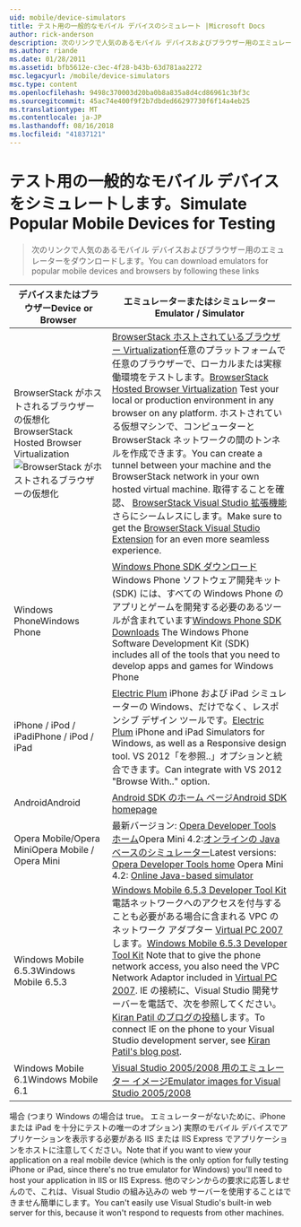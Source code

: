 ```yaml
---
uid: mobile/device-simulators
title: テスト用の一般的なモバイル デバイスのシミュレート |Microsoft Docs
author: rick-anderson
description: 次のリンクで人気のあるモバイル デバイスおよびブラウザー用のエミュレーターをダウンロードします。
ms.author: riande
ms.date: 01/28/2011
ms.assetid: bfb5612e-c3ec-4f28-b43b-63d781aa2272
msc.legacyurl: /mobile/device-simulators
msc.type: content
ms.openlocfilehash: 9498c370003d20ba0b8a835a8d4cd86961c3bf3c
ms.sourcegitcommit: 45ac74e400f9f2b7dbded66297730f6f14a4eb25
ms.translationtype: MT
ms.contentlocale: ja-JP
ms.lasthandoff: 08/16/2018
ms.locfileid: "41837121"
---
```

<a name="simulate-popular-mobile-devices-for-testing"></a><span data-ttu-id="0e840-103">テスト用の一般的なモバイル デバイスをシミュレートします。</span><span class="sxs-lookup"><span data-stu-id="0e840-103">Simulate Popular Mobile Devices for Testing</span></span>
====================
> <span data-ttu-id="0e840-104">次のリンクで人気のあるモバイル デバイスおよびブラウザー用のエミュレーターをダウンロードします。</span><span class="sxs-lookup"><span data-stu-id="0e840-104">You can download emulators for popular mobile devices and browsers by following these links</span></span>


| <span data-ttu-id="0e840-105">デバイスまたはブラウザー</span><span class="sxs-lookup"><span data-stu-id="0e840-105">Device or Browser</span></span> | <span data-ttu-id="0e840-106">エミュレーターまたはシミュレーター</span><span class="sxs-lookup"><span data-stu-id="0e840-106">Emulator / Simulator</span></span> |
| --- | --- |
| <span data-ttu-id="0e840-107">BrowserStack がホストされるブラウザーの仮想化</span><span class="sxs-lookup"><span data-stu-id="0e840-107">BrowserStack Hosted Browser Virtualization</span></span> ![BrowserStack がホストされるブラウザーの仮想化](device-simulators/_static/image1.png) | <span data-ttu-id="0e840-109">[BrowserStack ホストされているブラウザー Virtualization](http://browserstack.com)任意のプラットフォームで任意のブラウザーで、ローカルまたは実稼働環境をテストします。</span><span class="sxs-lookup"><span data-stu-id="0e840-109">[BrowserStack Hosted Browser Virtualization](http://browserstack.com) Test your local or production environment in any browser on any platform.</span></span> <span data-ttu-id="0e840-110">ホストされている仮想マシンで、コンピューターと BrowserStack ネットワークの間のトンネルを作成できます。</span><span class="sxs-lookup"><span data-stu-id="0e840-110">You can create a tunnel between your machine and the BrowserStack network in your own hosted virtual machine.</span></span> <span data-ttu-id="0e840-111">取得することを確認、 [BrowserStack Visual Studio 拡張機能](https://visualstudiogallery.msdn.microsoft.com/2dfa32b1-3c47-439d-b1c5-9e28be18b81c)さらにシームレスにします。</span><span class="sxs-lookup"><span data-stu-id="0e840-111">Make sure to get the [BrowserStack Visual Studio Extension](https://visualstudiogallery.msdn.microsoft.com/2dfa32b1-3c47-439d-b1c5-9e28be18b81c) for an even more seamless experience.</span></span> |
| <span data-ttu-id="0e840-112">Windows Phone</span><span class="sxs-lookup"><span data-stu-id="0e840-112">Windows Phone</span></span> | <span data-ttu-id="0e840-113">[Windows Phone SDK ダウンロード](https://dev.windowsphone.com/downloadsdk)Windows Phone ソフトウェア開発キット (SDK) には、すべての Windows Phone のアプリとゲームを開発する必要のあるツールが含まれています</span><span class="sxs-lookup"><span data-stu-id="0e840-113">[Windows Phone SDK Downloads](https://dev.windowsphone.com/downloadsdk) The Windows Phone Software Development Kit (SDK) includes all of the tools that you need to develop apps and games for Windows Phone</span></span> |
| <span data-ttu-id="0e840-114">iPhone / iPod / iPad</span><span class="sxs-lookup"><span data-stu-id="0e840-114">iPhone / iPod / iPad</span></span> | <span data-ttu-id="0e840-115">[Electric Plum](http://www.electricplum.com/studio.aspx) iPhone および iPad シミュレーターの Windows、だけでなく、レスポンシブ デザイン ツールです。</span><span class="sxs-lookup"><span data-stu-id="0e840-115">[Electric Plum](http://www.electricplum.com/studio.aspx) iPhone and iPad Simulators for Windows, as well as a Responsive design tool.</span></span> <span data-ttu-id="0e840-116">VS 2012「を参照..」オプションと統合できます。</span><span class="sxs-lookup"><span data-stu-id="0e840-116">Can integrate with VS 2012 "Browse With.." option.</span></span> |
| <span data-ttu-id="0e840-117">Android</span><span class="sxs-lookup"><span data-stu-id="0e840-117">Android</span></span> | [<span data-ttu-id="0e840-118">Android SDK のホーム ページ</span><span class="sxs-lookup"><span data-stu-id="0e840-118">Android SDK homepage</span></span>](https://developer.android.com/sdk) |
| <span data-ttu-id="0e840-119">Opera Mobile/Opera Mini</span><span class="sxs-lookup"><span data-stu-id="0e840-119">Opera Mobile / Opera Mini</span></span> | <span data-ttu-id="0e840-120">最新バージョン: [Opera Developer Tools ホーム](http://www.opera.com/developer/tools/)Opera Mini 4.2:[オンラインの Java ベースのシミュレーター](http://www.opera.com/mobile/demo/?ver=4)</span><span class="sxs-lookup"><span data-stu-id="0e840-120">Latest versions: [Opera Developer Tools home](http://www.opera.com/developer/tools/) Opera Mini 4.2: [Online Java-based simulator](http://www.opera.com/mobile/demo/?ver=4)</span></span> |
| <span data-ttu-id="0e840-121">Windows Mobile 6.5.3</span><span class="sxs-lookup"><span data-stu-id="0e840-121">Windows Mobile 6.5.3</span></span> | <span data-ttu-id="0e840-122">[Windows Mobile 6.5.3 Developer Tool Kit](https://www.microsoft.com/downloads/en/details.aspx?FamilyID=c0213f68-2e01-4e5c-a8b2-35e081dcf1ca&amp;displaylang=en)電話ネットワークへのアクセスを付与することも必要がある場合に含まれる VPC のネットワーク アダプター [Virtual PC 2007](https://www.microsoft.com/downloads/en/details.aspx?FamilyID=04d26402-3199-48a3-afa2-2dc0b40a73b6&amp;DisplayLang=en)します。</span><span class="sxs-lookup"><span data-stu-id="0e840-122">[Windows Mobile 6.5.3 Developer Tool Kit](https://www.microsoft.com/downloads/en/details.aspx?FamilyID=c0213f68-2e01-4e5c-a8b2-35e081dcf1ca&amp;displaylang=en) Note that to give the phone network access, you also need the VPC Network Adaptor included in [Virtual PC 2007](https://www.microsoft.com/downloads/en/details.aspx?FamilyID=04d26402-3199-48a3-afa2-2dc0b40a73b6&amp;DisplayLang=en).</span></span> <span data-ttu-id="0e840-123">IE の接続に、Visual Studio 開発サーバーを電話で、次を参照してください。 [Kiran Patil のブログの投稿](http://kiranpatils.wordpress.com/2009/11/19/access-internetlocal-website-from-your-windows-mobile-device-emulators/)します。</span><span class="sxs-lookup"><span data-stu-id="0e840-123">To connect IE on the phone to your Visual Studio development server, see [Kiran Patil's blog post](http://kiranpatils.wordpress.com/2009/11/19/access-internetlocal-website-from-your-windows-mobile-device-emulators/).</span></span> |
| <span data-ttu-id="0e840-124">Windows Mobile 6.1</span><span class="sxs-lookup"><span data-stu-id="0e840-124">Windows Mobile 6.1</span></span> | [<span data-ttu-id="0e840-125">Visual Studio 2005/2008 用のエミュレーター イメージ</span><span class="sxs-lookup"><span data-stu-id="0e840-125">Emulator images for Visual Studio 2005/2008</span></span>](https://www.microsoft.com/downloads/en/details.aspx?FamilyID=3d6f581e-c093-4b15-ab0c-a2ce5bffdb47) |

<span data-ttu-id="0e840-126">場合 (つまり Windows の場合は true。 エミュレーターがないために、iPhone または iPad を十分にテストの唯一のオプション) 実際のモバイル デバイスでアプリケーションを表示する必要がある IIS または IIS Express でアプリケーションをホストに注意してください。</span><span class="sxs-lookup"><span data-stu-id="0e840-126">Note that if you want to view your application on a real mobile device (which is the only option for fully testing iPhone or iPad, since there's no true emulator for Windows) you'll need to host your application in IIS or IIS Express.</span></span> <span data-ttu-id="0e840-127">他のマシンからの要求に応答しませんので、これは、Visual Studio の組み込みの web サーバーを使用することはできません簡単にします。</span><span class="sxs-lookup"><span data-stu-id="0e840-127">You can't easily use Visual Studio's built-in web server for this, because it won't respond to requests from other machines.</span></span>
